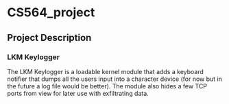 # CS564_project

## Project Description

### LKM Keylogger

The LKM Keylogger is a loadable kernel module that adds a keyboard notifier that dumps all the users input into a character device (for now but in the future a log file would be better). The module also hides a few TCP ports from view for later use with exfiltrating data.


